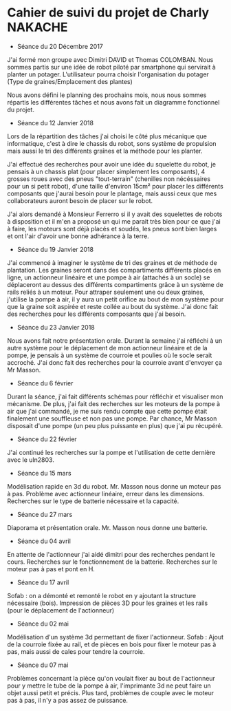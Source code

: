 
# Cahier de suivi du projet de Charly NAKACHE

* Séance du 20 Décembre 2017 

J'ai formé mon groupe avec Dimitri DAVID et Thomas COLOMBAN. 
Nous sommes partis sur une idée de robot piloté par smartphone qui servirait à planter un potager.
L'utilisateur pourra choisir l'organisation du potager (Type de graines/Emplacement des plantes)

Nous avons défini le planning des prochains mois, nous nous sommes répartis les différentes tâches et
nous avons fait un diagramme fonctionnel du projet.


* Séance du 12 Janvier 2018
 
 Lors de la répartition des tâches j'ai choisi le côté plus mécanique que informatique, c'est à dire le
 chassis du robot, sons système de propulsion mais aussi le tri des différents graînes et la méthode pour les planter.

 J'ai effectué des recherches pour avoir une idée du squelette du robot, je pensais à un chassis plat (pour placer
 simplement les composants), 4 grosses roues avec des pneus "tout-terrain" (chenilles non nécéssaires pour un si petit
 robot), d'une taille d'environ 15cm² pour placer les différents composants que j'aurai besoin pour le plantage, mais
 aussi ceux que mes collaborateurs auront besoin  de placer sur le robot.
 
 J'ai alors demandé à Monsieur Ferrerro si il y avait des squelettes de robots à disposition et il m'en a proposé un qui
 me parait très bien pour ce que j'ai à faire, les moteurs sont déjà placés et soudés, les pneus sont bien larges et ont
 l'air d'avoir une bonne adhérance à la terre.

* Séance du 19 Janvier 2018

J'ai commencé à imaginer le système de tri des graines et de méthode de plantation.
Les graines seront dans des compartiments différents placés en ligne, un actionneur linéaire et une pompe à air (attachés à un socle)
se déplaceront au dessus des différents compartiments grâce à un système de rails reliés à un moteur.
Pour attraper seulement une ou deux graines, j'utilise la pompe à air, il y aura un petit orifice au bout de mon système pour que
la graine soit aspirée et reste collée au bout du système.
J'ai donc fait des recherches pour les différents composants que j'ai besoin.

* Séance du 23 Janvier 2018

Nous avons fait notre présentation orale.
Durant la semaine j'ai réfléchi à un autre système pour le déplacement de mon actionneur linéaire et de la pompe, je pensais à un
système de courroie et poulies où le socle serait accroché. J'ai donc fait des recherches pour la courroie avant d'envoyer ça
Mr Masson.

* Séance du 6 février

Durant la séance, j'ai fait différents schémas pour réfléchir et visualiser mon mécanisme. De plus, j'ai fait des recherches sur
les moteurs de la pompe à air que j'ai commandé, je me suis rendu compte que cette pompe était finalement une souffleuse 
et non pas une pompe. Par chance, Mr Masson disposait d'une pompe (un peu plus puissante en plus) que j'ai pu récupéré.

* Séance du 22 février

J'ai continué les recherches  sur la pompe et l'utilisation de cette dernière avec le uln2803.

* Séance du 15 mars 

Modélisation rapide en 3d du robot.
Mr. Masson nous donne un moteur pas à pas.
Problème avec actionneur linéaire, erreur dans les dimensions.
Recherches sur le type de batterie nécessaire et la capacité.

* Séance du 27 mars

Diaporama et présentation orale.
Mr. Masson nous donne une batterie.

* Séance du 04 avril

En attente de l'actionneur j'ai aidé dimitri pour des recherches pendant le cours.
Recherches sur le fonctionnement de la batterie.
Recherches sur le moteur pas à pas et pont en H.

* Séance du 17 avril

Sofab :
on a démonté et remonté le robot en y ajoutant la structure nécessaire (bois).
Impression de pièces 3D pour les graines et les rails (pour le déplacement de l'actionneur)

* Séance du 02 mai

Modélisation d'un système 3d permettant de fixer l'actionneur.
Sofab :
Ajout de la courroie fixée au rail, et de pièces en bois pour fixer le moteur pas à pas, mais aussi de cales pour tendre la courroie.

* Séance du 07 mai

Problèmes concernant la pièce qu'on voulait fixer au bout de l'actionneur pour y mettre le tube de la pompe à air,
l'imprimante 3d ne peut faire un objet aussi petit et précis.
Plus tard, problèmes de couple avec le moteur pas à pas, il n'y a pas assez de puissance.




